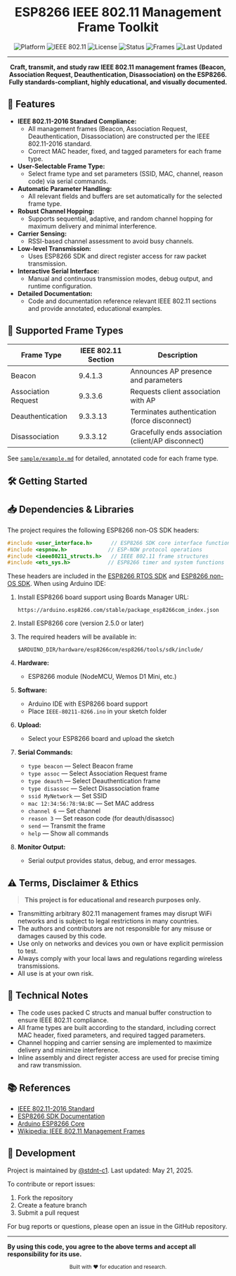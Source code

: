 <div align="center">
  <h1>ESP8266 IEEE 802.11 Management Frame Toolkit</h1>
  
  <p>
    <img src="https://img.shields.io/badge/Platform-ESP8266-blue.svg" alt="Platform">
    <img src="https://img.shields.io/badge/Standard-IEEE%20802.11-ff69b4.svg" alt="IEEE 802.11">
    <img src="https://img.shields.io/badge/License-Educational%20%7C%20Research-important.svg" alt="License">
    <img src="https://img.shields.io/badge/Status-Active-brightgreen.svg" alt="Status">
    <img src="https://img.shields.io/badge/Frames-Beacon%20%7C%20Assoc%20Req%20%7C%20Deauth%20%7C%20Disassoc-orange.svg" alt="Frames">
    <img src="https://img.shields.io/badge/Last%20Updated-May%202025-yellow.svg" alt="Last Updated">
  </p>
</div>

---


<p align="center">
  <b>Craft, transmit, and study raw IEEE 802.11 management frames (Beacon, Association Request, Deauthentication, Disassociation) on the ESP8266.<br>
  Fully standards-compliant, highly educational, and visually documented.</b>
</p>

## 🚀 Features

- **IEEE 802.11-2016 Standard Compliance:**
  - All management frames (Beacon, Association Request, Deauthentication, Disassociation) are constructed per the IEEE 802.11-2016 standard.
  - Correct MAC header, fixed, and tagged parameters for each frame type.
- **User-Selectable Frame Type:**
  - Select frame type and set parameters (SSID, MAC, channel, reason code) via serial commands.
- **Automatic Parameter Handling:**
  - All relevant fields and buffers are set automatically for the selected frame type.
- **Robust Channel Hopping:**
  - Supports sequential, adaptive, and random channel hopping for maximum delivery and minimal interference.
- **Carrier Sensing:**
  - RSSI-based channel assessment to avoid busy channels.
- **Low-level Transmission:**
  - Uses ESP8266 SDK and direct register access for raw packet transmission.
- **Interactive Serial Interface:**
  - Manual and continuous transmission modes, debug output, and runtime configuration.
- **Detailed Documentation:**
  - Code and documentation reference relevant IEEE 802.11 sections and provide annotated, educational examples.

## 📡 Supported Frame Types

| Frame Type            | IEEE 802.11 Section | Description                                      |
|----------------------|---------------------|--------------------------------------------------|
| Beacon               | 9.4.1.3             | Announces AP presence and parameters              |
| Association Request  | 9.3.3.6             | Requests client association with AP               |
| Deauthentication     | 9.3.3.13            | Terminates authentication (force disconnect)      |
| Disassociation       | 9.3.3.12            | Gracefully ends association (client/AP disconnect)|

See [`sample/example.md`](IEEE-80211-8266/sample/example.md) for detailed, annotated code for each frame type.

## 🛠️ Getting Started
## 📥 Dependencies & Libraries

The project requires the following ESP8266 non-OS SDK headers:

```c
#include <user_interface.h>      // ESP8266 SDK core interface functions
#include <espnow.h>             // ESP-NOW protocol operations
#include <ieee80211_structs.h>   // IEEE 802.11 frame structures
#include <ets_sys.h>            // ESP8266 timer and system functions
```

These headers are included in the [ESP8266 RTOS SDK](https://github.com/espressif/ESP8266_RTOS_SDK) and [ESP8266 non-OS SDK](https://github.com/espressif/ESP8266_NONOS_SDK). When using Arduino IDE:

1. Install ESP8266 board support using Boards Manager URL:
   ```
   https://arduino.esp8266.com/stable/package_esp8266com_index.json
   ```
2. Install ESP8266 core (version 2.5.0 or later)
3. The required headers will be available in:
   ```
   $ARDUINO_DIR/hardware/esp8266com/esp8266/tools/sdk/include/
   ```


1. **Hardware:**
   - ESP8266 module (NodeMCU, Wemos D1 Mini, etc.)
2. **Software:**
   - Arduino IDE with ESP8266 board support
   - Place `IEEE-80211-8266.ino` in your sketch folder
3. **Upload:**
   - Select your ESP8266 board and upload the sketch
4. **Serial Commands:**
   - `type beacon` — Select Beacon frame
   - `type assoc` — Select Association Request frame
   - `type deauth` — Select Deauthentication frame
   - `type disassoc` — Select Disassociation frame
   - `ssid MyNetwork` — Set SSID
   - `mac 12:34:56:78:9A:BC` — Set MAC address
   - `channel 6` — Set channel
   - `reason 3` — Set reason code (for deauth/disassoc)
   - `send` — Transmit the frame
   - `help` — Show all commands
5. **Monitor Output:**
   - Serial output provides status, debug, and error messages.

## ⚠️ Terms, Disclaimer & Ethics

> **This project is for educational and research purposes only.**

- Transmitting arbitrary 802.11 management frames may disrupt WiFi networks and is subject to legal restrictions in many countries.
- The authors and contributors are not responsible for any misuse or damages caused by this code.
- Use only on networks and devices you own or have explicit permission to test.
- Always comply with your local laws and regulations regarding wireless transmissions.
- All use is at your own risk.

## 📝 Technical Notes
- The code uses packed C structs and manual buffer construction to ensure IEEE 802.11 compliance.
- All frame types are built according to the standard, including correct MAC header, fixed parameters, and required tagged parameters.
- Channel hopping and carrier sensing are implemented to maximize delivery and minimize interference.
- Inline assembly and direct register access are used for precise timing and raw transmission.

## 📚 References
- [IEEE 802.11-2016 Standard](https://standards.ieee.org/standard/802_11-2016.html)
- [ESP8266 SDK Documentation](https://docs.espressif.com/projects/esp8266-rtos-sdk/en/latest/esp8266/)
- [Arduino ESP8266 Core](https://github.com/esp8266/Arduino)
- [Wikipedia: IEEE 802.11 Management Frames](https://en.wikipedia.org/wiki/IEEE_802.11#Management_frames)


## 🔧 Development

Project is maintained by [@stdnt-c1](https://github.com/stdnt-c1). Last updated: May 21, 2025.

To contribute or report issues:
1. Fork the repository
2. Create a feature branch
3. Submit a pull request

For bug reports or questions, please open an issue in the GitHub repository.

---
**By using this code, you agree to the above terms and accept all responsibility for its use.**

<div align="center">
  <sub>Built with ❤️ for education and research.</sub>
</div>
